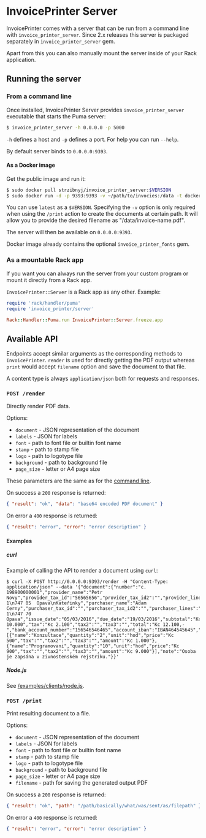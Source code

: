 # InvoicePrinter Server

InvoicePrinter comes with a server that can be run from a command line with `invoice_printer_server`. Since 2.x releases this server is packaged separately in `invoice_printer_server` gem.

Apart from this you can also manually mount the server inside of your Rack application.

## Running the server

### From a command line

Once installed, InvoicePrinter Server provides `invoice_printer_server` executable that starts the Puma server:

```bash
$ invoice_printer_server -h 0.0.0.0 -p 5000
```

`-h` defines a host and `-p` defines a port. For help you can run `--help`.

By default server binds to `0.0.0.0:9393`.

#### As a Docker image

Get the public image and run it:

```bash
$ sudo docker pull strzibnyj/invoice_printer_server:$VERSION
$ sudo docker run -d -p 9393:9393 -v ~/path/to/invocies:/data -t docker.io/strzibnyj/invoice_printer_server
```
You can use `latest` as a `$VERSION`. Specifying the `-v` option is only required when using the `/print` action to create the documents at certain path. It will allow you to provide the desired filename as "/data/invoice-name.pdf".

The server will then be available on `0.0.0.0:9393`.

Docker image already contains the optional `invoice_printer_fonts` gem.

### As a mountable Rack app

If you want you can always run the server from your custom program or mount it directly from a Rack app.

`InvoicePrinter::Server` is a Rack app as any other. Example:

```ruby
require 'rack/handler/puma'
require 'invoice_printer/server'

Rack::Handler::Puma.run InvoicePrinter::Server.freeze.app
```

## Available API

Endpoints accept similar arguments as the corresponding methods to `InvoicePrinter`. `render` is used for directly getting the PDF output whereas `print` would accept `filename` option and save the document to that
file.

A content type is always `application/json` both for requests and responses.

### `POST /render`

Directly render PDF data.

Options:

- `document` - JSON representation of the document
- `labels` - JSON for labels
- `font` - path to font file or builtin font name
- `stamp` - path to stamp file
- `logo` - path to logotype file
- `background` - path to background file
- `page_size` - letter or A4 page size

These parameters are the same as for the [command line](./COMMAND_LINE.md).

On success a `200` response is returned:

```json
{ "result": "ok", "data": "base64 encoded PDF document" }
```

On error a `400` response is returned:

```json
{ "result": "error", "error": "error description" }
```

#### Examples

##### curl

Example of calling the API to render a document using `curl`:

```
$ curl -X POST http://0.0.0.0:9393/render -H "Content-Type: application/json" --data '{"document":{"number":"c. 198900000001","provider_name":"Petr Novy","provider_tax_id":"56565656","provider_tax_id2":"","provider_lines":"Rolnická 1\n747 05  Opava\nKateřinky","purchaser_name":"Adam Cerny","purchaser_tax_id":"","purchaser_tax_id2":"","purchaser_lines":"Ostravská 1\n747 70  Opava","issue_date":"05/03/2016","due_date":"19/03/2016","subtotal":"Kc 10.000","tax":"Kc 2.100","tax2":"","tax3":"","total":"Kc 12.100,-","bank_account_number":"156546546465","account_iban":"IBAN464545645","account_swift":"SWIFT5456","items":[{"name":"Konzultace","quantity":"2","unit":"hod","price":"Kc 500","tax":"","tax2":"","tax3":"","amount":"Kc 1.000"},{"name":"Programovani","quantity":"10","unit":"hod","price":"Kc 900","tax":"","tax2":"","tax3":"","amount":"Kc 9.000"}],"note":"Osoba je zapsána v zivnostenském rejstríku."}}'
```

##### Node.js

See [/examples/clients/node.js](/examples/clients/node.js).

### `POST /print`

Print resulting document to a file.

Options:

- `document` - JSON representation of the document
- `labels` - JSON for labels
- `font` - path to font file or builtin font name
- `stamp` - path to stamp file
- `logo` - path to logotype file
- `background` - path to background file
- `page_size` - letter or A4 page size
- `filename` - path for saving the generated output PDF

On success a `200` response is returned:

```json
{ "result": "ok", "path": "/path/basically/what/was/sent/as/filepath" }
```

On error a `400` response is returned:

```json
{ "result": "error", "error": "error description" }
```
